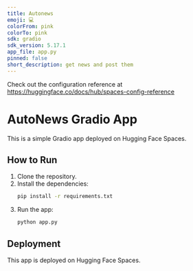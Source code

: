 ```yaml
---
title: Autonews
emoji: 💻
colorFrom: pink
colorTo: pink
sdk: gradio
sdk_version: 5.17.1
app_file: app.py
pinned: false
short_description: get news and post them
---
```


Check out the configuration reference at https://huggingface.co/docs/hub/spaces-config-reference

# AutoNews Gradio App

This is a simple Gradio app deployed on Hugging Face Spaces.

## How to Run

1. Clone the repository.
2. Install the dependencies:
    ```bash
    pip install -r requirements.txt
    ```
3. Run the app:
    ```bash
    python app.py
    ```

## Deployment

This app is deployed on Hugging Face Spaces.
